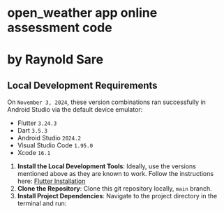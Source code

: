 # open_weather app online assessment code
# by Raynold Sare

## Local Development Requirements

On `November 3, 2024`, these version combinations ran successfully in Android Studio via the default device emulator:

 * Flutter `3.24.3`
 * Dart `3.5.3`
 * Android Studio `2024.2`
 * Visual Studio Code `1.95.0`
 * Xcode `16.1`


1. **Install the Local Development Tools**: Ideally, use the versions mentioned above as they are known to work. Follow the instructions here: [Flutter Installation](https://docs.flutter.dev/get-started/install)
2. **Clone the Repository**: Clone this git repository locally, `main` branch.
4. **Install Project Dependencies**: Navigate to the project directory in the terminal and run: